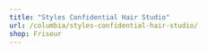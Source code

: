 ```yaml
---
title: "Styles Confidential Hair Studio"
url: /columbia/styles-confidential-hair-studio/
shop: Friseur
---
```

